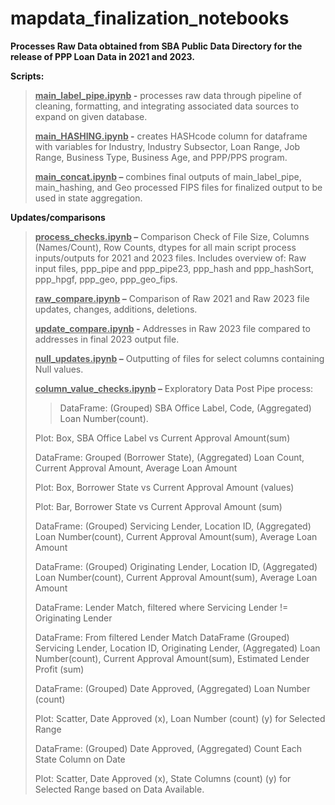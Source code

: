 # mapdata_finalization_notebooks

**Processes Raw Data obtained from SBA Public Data Directory for the
release of PPP Loan Data in 2021 and 2023.**

**Scripts:**

> **<u>main_label_pipe.ipynb</u> -** processes raw data through pipeline
> of cleaning, formatting, and integrating associated data sources to
> expand on given database.
>
> **<u>main_HASHING.ipynb</u> -** creates HASHcode column for dataframe
> with variables for Industry, Industry Subsector, Loan Range, Job
> Range, Business Type, Business Age, and PPP/PPS program.
>
> **<u>main_concat.ipynb</u> –** combines final outputs of
> main_label_pipe, main_hashing, and Geo processed FIPS files for
> finalized output to be used in state aggregation.

**Updates/comparisons**
>
> **<u>process_checks.ipynb</u> –** Comparison Check of File Size,
> Columns (Names/Count), Row Counts, dtypes for all main script process
> inputs/outputs for 2021 and 2023 files. Includes overview of: Raw
> input files, ppp_pipe and ppp_pipe23, ppp_hash and ppp_hashSort,
> ppp_hpgf, ppp_geo, ppp_geo_fips.
>
> **<u>raw_compare.ipynb</u> –** Comparison of Raw 2021 and Raw 2023
> file updates, changes, additions, deletions.
>
> **<u>update_compare.ipynb</u> -** Addresses in Raw 2023 file compared
> to addresses in final 2023 output file.
>
> **<u>null_updates.ipynb</u> –** Outputting of files for select columns
> containing Null values.
>
> **<u>column_value_checks.ipynb</u> –** Exploratory Data Post Pipe
> process:
>
  >> DataFrame: (Grouped) SBA Office Label, Code, (Aggregated) Loan
  >> Number(count).
  >
  > Plot: Box, SBA Office Label vs Current Approval Amount(sum)
  >
  > DataFrame: Grouped (Borrower State), (Aggregated) Loan Count, Current
  > Approval Amount, Average Loan Amount
  >
  > Plot: Box, Borrower State vs Current Approval Amount (values)
  >
  > Plot: Bar, Borrower State vs Current Approval Amount (sum)
  >
  > DataFrame: (Grouped) Servicing Lender, Location ID, (Aggregated) Loan
  > Number(count), Current Approval Amount(sum), Average Loan Amount
  >
  > DataFrame: (Grouped) Originating Lender, Location ID, (Aggregated)
  > Loan Number(count), Current Approval Amount(sum), Average Loan Amount
  >
  > DataFrame: Lender Match, filtered where Servicing Lender !=
  > Originating Lender
  >
  > DataFrame: From filtered Lender Match DataFrame (Grouped) Servicing
  > Lender, Location ID, Originating Lender, (Aggregated) Loan
  > Number(count), Current Approval Amount(sum), Estimated Lender Profit
  > (sum)
  >
  > DataFrame: (Grouped) Date Approved, (Aggregated) Loan Number (count)
  >
  > Plot: Scatter, Date Approved (x), Loan Number (count) (y) for Selected
  > Range
  >
  > DataFrame: (Grouped) Date Approved, (Aggregated) Count Each State
  > Column on Date
  >
  > Plot: Scatter, Date Approved (x), State Columns (count) (y) for
  > Selected Range based on Data Available.
  
